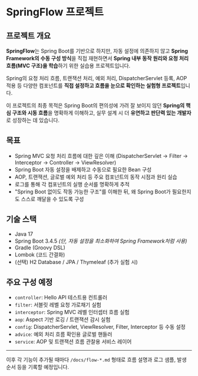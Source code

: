# SpringFlow 프로젝트

## 프로젝트 개요

**SpringFlow**는 Spring Boot를 기반으로 하지만, 자동 설정에 의존하지 않고 **Spring Framework의 수동 구성 방식**을 직접 재현하면서 **Spring 내부 동작 원리와 요청 처리 흐름(MVC 구조)을 학습**하기 위한 실습용 프로젝트입니다.

Spring의 요청 처리 흐름, 트랜잭션 처리, 예외 처리, DispatcherServlet 등록, AOP 적용 등 다양한 컴포넌트를 **직접 설정하고 흐름을 눈으로 확인하는 실험형 프로젝트**입니다.

이 프로젝트의 최종 목적은 Spring Boot의 편의성에 가려 잘 보이지 않던 **Spring의 핵심 구조와 시동 흐름**을 명확하게 이해하고, 실무 설계 시 더 **유연하고 판단력 있는 개발자**로 성장하는 데 있습니다.

## 목표

* Spring MVC 요청 처리 흐름에 대한 깊은 이해 (DispatcherServlet → Filter → Interceptor → Controller → ViewResolver)
* Spring Boot 자동 설정을 배제하고 수동으로 필요한 Bean 구성
* AOP, 트랜잭션, 글로벌 예외 처리 등 주요 컴포넌트의 동작 시점과 원리 실습
* 로그를 통해 각 컴포넌트의 실행 순서를 명확하게 추적
* "Spring Boot 없이도 작동 가능한 구조"를 이해한 뒤, 왜 Spring Boot가 필요한지도 스스로 깨달을 수 있도록 구성

## 기술 스택

* Java 17
* Spring Boot 3.4.5 *(단, 자동 설정을 최소화하여 Spring Framework처럼 사용)*
* Gradle (Groovy DSL)
* Lombok (코드 간결화)
* (선택) H2 Database / JPA / Thymeleaf (추가 실험 시)

## 주요 구성 예정

* `controller`: Hello API 테스트용 컨트롤러
* `filter`: 서블릿 레벨 요청 가로채기 실험
* `interceptor`: Spring MVC 레벨 인터셉터 흐름 실험
* `aop`: Aspect 기반 로깅 / 트랜잭션 감시 실험
* `config`: DispatcherServlet, ViewResolver, Filter, Interceptor 등 수동 설정
* `advice`: 예외 처리 흐름 확인용 글로벌 핸들러
* `service`: AOP 및 트랜잭션 흐름 관찰용 서비스 레이어


---

이후 각 기능이 추가될 때마다 `/docs/flow-*.md` 형태로 흐름 설명과 로그 샘플, 발생 순서 등을 기록할 예정입니다.
